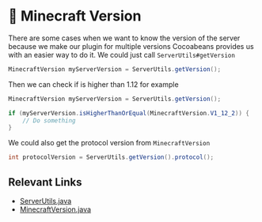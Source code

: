 # 📜 Minecraft Version

There are some cases when we want to know the version of the server because we make our plugin for multiple versions
Cocoabeans provides us with an easier way to do it.
We could just call `ServerUtils#getVersion`
```java
MinecraftVersion myServerVersion = ServerUtils.getVersion();
```

Then we can check if is higher than 1.12 for example
```java
MinecraftVersion myServerVersion = ServerUtils.getVersion();

if (myServerVersion.isHigherThanOrEqual(MinecraftVersion.V1_12_2)) {
    // Do something
}
```

We could also get the protocol version from `MinecraftVersion`
```java
int protocolVersion = ServerUtils.getVersion().protocol();
```

## Relevant Links
* [ServerUtils.java](https://cocoa-beans.apartium.net/%version%/spigot/net/apartium/cocoabeans/spigot/ServerUtils.html)
* [MinecraftVersion.java](https://cocoa-beans.apartium.net/%version%/common/net/apartium/cocoabeans/structs/MinecraftVersion.html)
